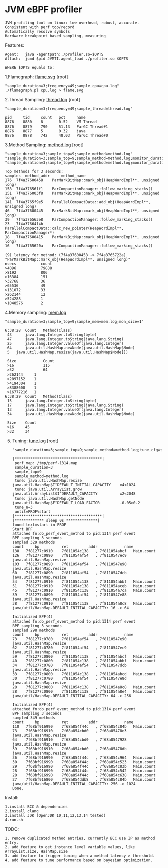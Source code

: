 # JVM eBPF profiler

    JVM profiling tool on linux: low overhead, robust, accurate. 
    Consistent with perf top/record
    Automatically resolve symbols
    Hardware breakpoint based sampling, measuring

Features: 

    Agent:   java -agentpath:./profiler.so=$OPTS
    Attach:  jcmd $pid JVMTI.agent_load ./profiler.so $OPTS
    
    WHERE $OPTS equals to:

1.Flamegraph: [flame.svg](https://github.com/weixingsun/jBProF/blob/master/flame.svg)  [root]

    "sample_duration=3;frequency=49;sample_cpu=cpu.log"
    ./flamegraph.pl cpu.log > flame.svg

2.Thread Sampling: [thread.log](https://github.com/weixingsun/jBProF/blob/master/thread.log)  [root]

    "sample_duration=3;frequency=49;sample_thread=thread.log"
    
    pid 	tid 	count	pct 	name
    8876	8880	8   	0.52	VM Thread
    8876	8879	790 	51.13	ParGC Thread#1
    8876	8877	5   	0.32	java
    8876	8878	742 	48.03	ParGC Thread#0

3.Method Sampling: [method.log](https://github.com/weixingsun/jBProF/blob/master/method.log)  [root]

    "sample_duration=3;sample_top=9;sample_method=method.log"
    "sample_duration=3;sample_top=9;sample_method=method.log;monitor_duration=1;count_top=3"
    "sample_duration=3;sample_top=9;sample_method=method.log;monitor_duration=1;lat_top=1"
    
    Top methods for 3 seconds:
    samples	 method_addr	 method_name
    176	 7f4a37600458	 ParMarkBitMap::mark_obj(HeapWordImpl**, unsigned long)
    158	 7f4a376561f1	 ParCompactionManager::follow_marking_stacks()
    151	 7f4a376003f8	 ParMarkBitMap::mark_obj(HeapWordImpl**, unsigned long)
    141	 7f4a3765f9e5	 ParallelCompactData::add_obj(HeapWordImpl**, unsigned long)
    46	 7f4a37600445	 ParMarkBitMap::mark_obj(HeapWordImpl**, unsigned long)
    39	 7f4a376563e8	 ParCompactionManager::follow_marking_stacks()
    23	 7f4a3766414b	 ParallelCompactData::calc_new_pointer(HeapWordImpl**, ParCompactionManager*)
    18	 7f4a37600415	 ParMarkBitMap::mark_obj(HeapWordImpl**, unsigned long)
    16	 7f4a3765620a	 ParCompactionManager::follow_marking_stacks()

    (9) latency for method: (7f4a37600458 -> 7f4a3765722a)	"ParMarkBitMap::mark_obj(HeapWordImpl**, unsigned long)"
    nsecs           count
    >4096           79888	 
    >8192           806	 
    >16384          151	 
    >32768          36	 
    >65536          49	 
    >131072         33	 
    >262144         12	 
    >524288         1	 
    >1048576        2	 

4.Memory sampling: [mem.log](https://github.com/weixingsun/jBProF/blob/master/mem.log)

    "sample_duration=3;sample_top=9;sample_mem=mem.log;mon_size=1"
    
    6:38:28	 Count 	 Method(Class) 
	 43 	 java.lang.Integer.toString(byte) 
	 47 	 java.lang.Integer.toString(java.lang.String) 
	 25 	 java.lang.Integer.valueOf(java.lang.Integer) 
	 64 	 java.util.HashMap.newNode(java.util.HashMap$Node) 
	 5 	 java.util.HashMap.resize(java.util.HashMap$Node[]) 

	 Size            Count 
	 >16             115 
	 >32             64 
	 >262144 	 1 
	 >2097152 	 1 
	 >4194304 	 1 
	 >8388608 	 1 
	 >16777216 	 1 
    6:38:29	 Count 	 Method(Class) 
	 15 	 java.lang.Integer.toString(byte) 
	 17 	 java.lang.Integer.toString(java.lang.String) 
	 13 	 java.lang.Integer.valueOf(java.lang.Integer) 
	 34 	 java.util.HashMap.newNode(java.util.HashMap$Node) 

	 Size 	 Count 
	 >16 	 45 
	 >32 	 34 

5. Tuning: [tune.log](https://github.com/jBProF/blob/master/tune.log)  [root]

       "sample_duration=3;sample_top=9;sample_method=method.log;tune_cfg=tune.cfg;tune_n=3;until=PROF%start"
       
       |***************************************|
        perf map: /tmp/perf-1314.map
        sample_duration=3
        sample_top=9
        sample_method=method.log
        tune: java.util.HashMap.resize	java.util.HashMap$I^DEFAULT_INITIAL_CAPACITY 	x4<1024
        tune: java.util.ArrayList.grow	java.util.ArrayList$I^DEFAULT_CAPACITY       	x2<2048
        tune: java.util.HashMap.getNode	java.util.HashMap$F^DEFAULT_LOAD_FACTOR      	-0.05>0.2
        tune_n=3
        until=PROF%start
       |***************************************|
       |************* sleep 0s **************|
       found text=start in PROF
       Start BPF
       attached fn:do_perf_event_method to pid:1314 perf event 
       BPF sampling 3 seconds
       sampled 329 methods
       count 	 bp     	 ret    	 addr       	 name
       138	 7f81277c0910	 7f811054c138	, 7f811054abcf	 Main.count
       126	 7f81277c0890	 7f811054af54	, 7f8110547ec9	 java.util.HashMap.resize
       103	 7f81277c0890	 7f811054af54	, 7f8110547e90	 java.util.HashMap.resize
       60	 7f81277c0890	 7f811054af54	, 7f8110547dcb	 java.util.HashMap.resize
       54	 7f81277c0910	 7f811054c138	, 7f811054abbf	 Main.count
       51	 7f81277c0910	 7f811054c138	, 7f811054aceb	 Main.count
       45	 7f81277c0910	 7f811054c138	, 7f811054a7ca	 Main.count
       39	 7f81277c0890	 7f811054af54	, 7f8110547e88	 java.util.HashMap.resize
       38	 7f81277c0910	 7f811054c138	, 7f811054a8c8	 Main.count
       java/util/HashMap.DEFAULT_INITIAL_CAPACITY: 16 -> 64
       
       Initialized BPF(4)
       attached fn:do_perf_event_method to pid:1314 perf event 
       BPF sampling 3 seconds
       sampled 298 methods
       count 	 bp     	 ret    	 addr       	 name
       73	 7f81277c0780	 7f811054af54	, 7f8110547e90	 java.util.HashMap.resize
       62	 7f81277c0780	 7f811054af54	, 7f8110547ec9	 java.util.HashMap.resize
       59	 7f81277c0800	 7f811054c138	, 7f811054abcf	 Main.count
       40	 7f81277c0800	 7f811054c138	, 7f811054abbf	 Main.count
       34	 7f81277c0780	 7f811054af54	, 7f8110547dcb	 java.util.HashMap.resize
       33	 7f81277c0800	 7f811054c138	, 7f811054abcd	 Main.count
       30	 7f81277c0780	 7f811054af54	, 7f8110547e8d	 java.util.HashMap.resize
       28	 7f81277c0800	 7f811054c138	, 7f811054a8c8	 Main.count
       28	 7f81277c0800	 7f811054c138	, 7f811054a8e4	 Main.count
       java/util/HashMap.DEFAULT_INITIAL_CAPACITY: 64 -> 256

       Initialized BPF(4)
       attached fn:do_perf_event_method to pid:1314 perf event 
       BPF sampling 3 seconds
       sampled 349 methods
       count 	 bp     	 ret    	 addr       	 name
       110	 7f68bf916990	 7f68a854f44c	, 7f68a854c84b	 Main.count
       73	 7f68bf916910	 7f68a854cbd0	, 7f68a85478e3	 java.util.HashMap.resize
       64	 7f68bf916910	 7f68a854cbd0	, 7f68a8547928	 java.util.HashMap.resize
       39	 7f68bf916910	 7f68a854cbd0	, 7f68a85478db	 java.util.HashMap.resize
       36	 7f68bf916990	 7f68a854f44c	, 7f68a854c964	 Main.count
       30	 7f68bf916990	 7f68a854f44c	, 7f68a854c523	 Main.count
       29	 7f68bf916990	 7f68a854f44c	, 7f68a854c83b	 Main.count
       28	 7f68bf916990	 7f68a854f44c	, 7f68a854c542	 Main.count
       28	 7f68bf916990	 7f68a854f44c	, 7f68a854c638	 Main.count
       27	 7f68bf916800	 7f68a854ddb8	, 7f68a854c84b	 Main.count
       java/util/HashMap.DEFAULT_INITIAL_CAPACITY: 256 -> 1024
       Done.
    
Install:

    1.install BCC & dependencies
    2.install clang
    3.install JDK (OpenJDK 10,11,12,13,14 tested)
    4.run.sh

TODO:
    
    1. remove duplicated method entries, currently BCC use IP as method entry.
    2. add feature to get instance level variable values, like ArrayList.size, HashMap.size
    3. add feature to trigger tuning when a method latency > threshold.
    4. add feature to tune performance based on bayesian optimization.
